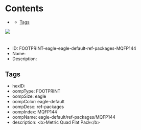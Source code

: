 



Contents
========

* [](#)
	* [Tags](#tags)
  
![][im]
# 

- ID: FOOTPRINT-eagle-eagle-default-ref-packages-MQFP144
- Name: 
- Description: 

## Tags

- hexID: 
- oompType: FOOTPRINT
- oompSize: eagle
- oompColor: eagle-default
- oompDesc: ref-packages
- oompIndex: MQFP144
- oompName: eagle-default/ref-packages/MQFP144
- description: &lt;b&gt;Metric Quad Flat Pack&lt;/b&gt;



[im]: image.png
